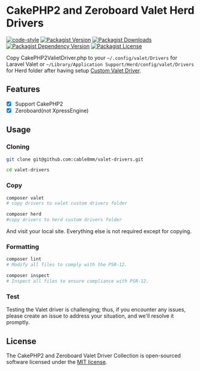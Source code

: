 # CakePHP2 and Zeroboard Valet Herd Drivers

[![code-style](https://github.com/cable8mm/valet-driver/actions/workflows/code-style.yml/badge.svg)](https://github.com/cable8mm/valet-driver/actions/workflows/code-style.yml)
[![Packagist Version](https://img.shields.io/packagist/v/cable8mm/valet-driver)](https://packagist.org/packages/cable8mm/valet-driver)
[![Packagist Downloads](https://img.shields.io/packagist/dt/cable8mm/valet-driver)](https://packagist.org/packages/cable8mm/valet-driver/stats)
[![Packagist Dependency Version](https://img.shields.io/packagist/dependency-v/cable8mm/valet-driver/php)](https://packagist.org/packages/cable8mm/valet-driver)
[![Packagist License](https://img.shields.io/packagist/l/cable8mm/valet-driver)](https://github.com/cable8mm/valet-driver/blob/main/LICENSE.md)

Copy CakePHP2ValietDriver.php to your `~/.config/valet/Drivers` for Laravel Valet or `~/Library/Application Support/Herd/config/valet/Drivers` for Herd folder after having setup [Custom Valet Driver](https://laravel.com/docs/10.x/valet#custom-valet-drivers).

## Features

- [x] Support CakePHP2
- [x] Zeroboard(not XpressEngine)

## Usage

### Cloning

```sh
git clone git@github.com:cable8mm/valet-drivers.git

cd valet-drivers
```

### Copy

```sh
composer valet
# copy drivers to valet custom drivers folder

composer herd
#copy drivers to herd custom drivers folder
```

And visit your local site. Everything else is not required except for copying.

### Formatting

```bash
composer lint
# Modify all files to comply with the PSR-12.

composer inspect
# Inspect all files to ensure compliance with PSR-12.
```

### Test

Testing the Valet driver is challenging; thus, if you encounter any issues, please create an issue to address your situation, and we'll resolve it promptly.

## License

The CakePHP2 and Zeroboard Valet Driver Collection is open-sourced software licensed under the [MIT license](https://opensource.org/licenses/MIT).
